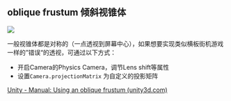 ## oblique frustum 倾斜视锥体

![](https://image.9game.cn/2018/9/14/22722991.jpg)

一般视锥体都是对称的（一点透视到屏幕中心），如果想要实现类似横板街机游戏一样的”错误“的透视，可通过以下方式：

- 开启Camera的Physics Camera，调节Lens shift等属性
- 设置`Camera.projectionMatrix` 为自定义的投影矩阵

[Unity - Manual: Using an oblique frustum (unity3d.com)](https://docs.unity3d.com/Manual/ObliqueFrustum.html)